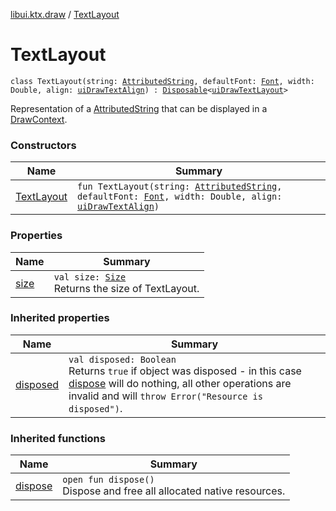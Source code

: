 [libui.ktx.draw](../README.md) / [TextLayout](README.md)

# TextLayout

`class TextLayout(string: `[`AttributedString`](../-attributed-string/README.md)`, defaultFont: `[`Font`](../-font/README.md)`, width: Double, align: `[`uiDrawTextAlign`](../../libui/ui-draw-text-align.md)`) : `[`Disposable`](../../libui.ktx/-disposable/README.md)`<`[`uiDrawTextLayout`](../../libui/ui-draw-text-layout.md)`> `

Representation of a [AttributedString](../-attributed-string/README.md) that can be displayed in a [DrawContext](../../libui.ktx/-draw-context.md).

### Constructors

| Name | Summary |
|---|---|
| [TextLayout](-text-layout.md) | `fun TextLayout(string: `[`AttributedString`](../-attributed-string/README.md)`, defaultFont: `[`Font`](../-font/README.md)`, width: Double, align: `[`uiDrawTextAlign`](../../libui/ui-draw-text-align.md)`)` |

### Properties

| Name | Summary |
|---|---|
| [size](size.md) | `val size: `[`Size`](../-size/README.md)<br>Returns the size of TextLayout. |

### Inherited properties

| Name | Summary |
|---|---|
| [disposed](../../libui.ktx/-disposable/disposed.md) | `val disposed: Boolean`<br>Returns `true` if object was disposed - in this case [dispose](../../libui.ktx/-disposable/dispose.md) will do nothing, all other operations are invalid and will `throw Error("Resource is disposed")`. |

### Inherited functions

| Name | Summary |
|---|---|
| [dispose](../../libui.ktx/-disposable/dispose.md) | `open fun dispose()`<br>Dispose and free all allocated native resources. |
